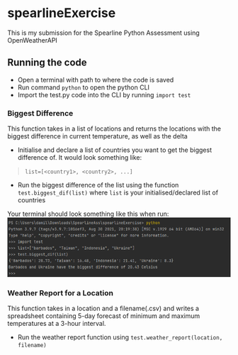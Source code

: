 # spearlineExercise
This is my submission for the Spearline Python Assessment using OpenWeatherAPI

## Running the code
* Open a terminal with path to where the code is saved
* Run command `python` to open the python CLI
* Import the test.py code into the CLI by running `import test`
### Biggest Difference
This function takes in a list of locations and returns the locations with the biggest difference in current temperature, as well as the delta
* Initialise and declare a list of countries you want to get the biggest difference of. It would look something like:
> `list=[<country1>, <country2>, ...]`
* Run the biggest difference of the list using the function `test.biggest_dif(list)` where `list` is your initialised/declared list of countries


Your terminal should look something like this when run:
![img.png](img.png)

### Weather Report for a Location
This function takes in a location and a filename(.csv) and writes a spreadsheet containing  5-day forecast of minimum and maximum temperatures at a 3-hour interval.
* Run the weather report function using `test.weather_report(location, filename)`
